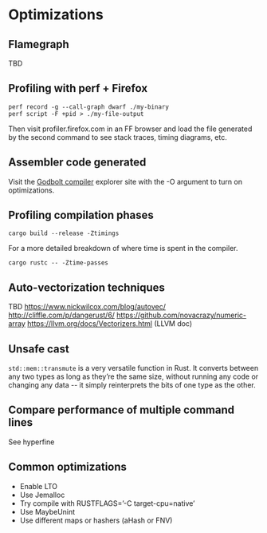 # Optimizations

## Flamegraph

TBD

## Profiling with perf + Firefox

```shell
perf record -g --call-graph dwarf ./my-binary
perf script -F +pid > ./my-file-output
```

Then visit profiler.firefox.com in an FF browser and load the file generated by the second command to see stack traces, timing diagrams, etc.

## Assembler code generated

Visit the [Godbolt compiler](https://godbolt.org) explorer site with the -O argument to turn on optimizations.

## Profiling compilation phases

`cargo build --release -Ztimings`

For a more detailed breakdown of where time is spent in the compiler.

`cargo rustc -- -Ztime-passes`

## Auto-vectorization techniques

TBD
https://www.nickwilcox.com/blog/autovec/ 
http://cliffle.com/p/dangerust/6/
https://github.com/novacrazy/numeric-array
https://llvm.org/docs/Vectorizers.html (LLVM doc)

## Unsafe cast

`std::mem::transmute` is a very versatile function in Rust. It converts between any two types as long as they’re the same size, without running any code or changing any data -- it simply reinterprets the bits of one type as the other.

## Compare performance of multiple command lines

See hyperfine

## Common optimizations 

* Enable LTO
* Use Jemalloc
* Try compile with RUSTFLAGS=’-C target-cpu=native’
* Use MaybeUnint
* Use different maps or hashers (aHash or FNV)
